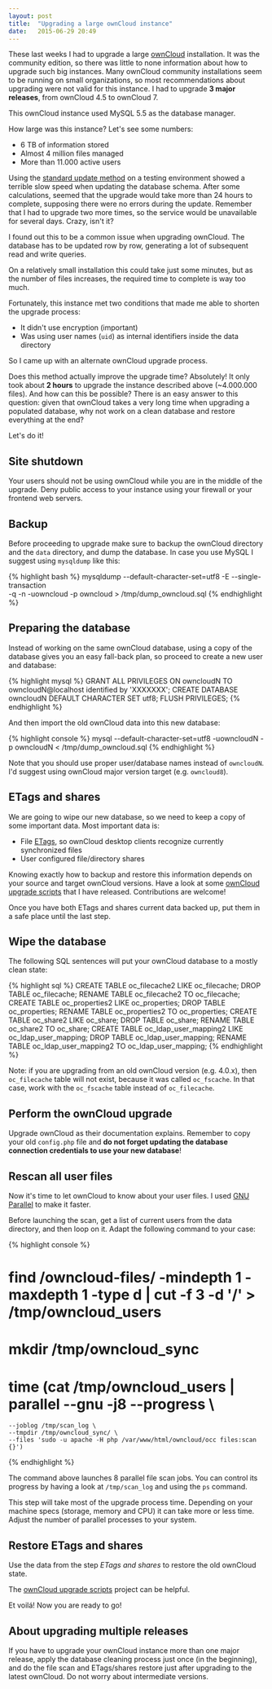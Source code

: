 ```yaml
---
layout: post
title:  "Upgrading a large ownCloud instance"
date:   2015-06-29 20:49
---
```


These last weeks I had to upgrade a large [ownCloud](http://www.owncloud.org)
installation. It was the community edition, so there was little to none
information about how to upgrade such big instances.  Many ownCloud community
installations seem to be running on small organizations, so most recommendations
about upgrading were not valid for this instance. I had to upgrade **3 major
releases**, from ownCloud 4.5 to ownCloud 7.

This ownCloud instance used MySQL 5.5 as the database manager.

How large was this instance? Let's see some numbers:

* 6 TB of information stored
* Almost 4 million files managed
* More than 11.000 active users

Using the [standard update
method](https://doc.owncloud.org/server/5.0/admin_manual/maintenance/update.html)
on a testing environment showed a terrible slow speed when updating the database
schema. After some calculations, seemed that the upgrade would take more than 24
hours to complete, supposing there were no errors during the update. Remember
that I had to upgrade two more times, so the service would be unavailable for
several days. Crazy, isn't it?

I found out this to be a common issue when upgrading ownCloud. The database has
to be updated row by row, generating a lot of subsequent read and write
queries.

On a relatively small installation this could take just some minutes, but as the
number of files increases, the required time to complete is way too much.

Fortunately, this instance met two conditions that made me able to shorten the
upgrade process:

* It didn't use encryption (important)
* Was using user names (``uid``) as internal identifiers inside the
  data directory

So I came up with an alternate ownCloud upgrade process.

Does this method actually improve the upgrade time? Absolutely! It only took
about __2 hours__ to upgrade the instance described above (~4.000.000 files). And
how can this be possible? There is an easy answer to this question: given that
ownCloud takes a very long time when upgrading a populated database, why not work
on a clean database and restore everything at the end?

Let's do it!

Site shutdown
-------------

Your users should not be using ownCloud while you are in the middle of the
upgrade. Deny public access to your instance using your firewall or your frontend
web servers.

Backup
------

Before proceeding to upgrade make sure to backup the ownCloud directory and the
``data`` directory, and dump the database. In case you use MySQL I suggest using
``mysqldump`` like this:

{% highlight bash %}
mysqldump --default-character-set=utf8 -E --single-transaction \
  -q -n -uowncloud -p owncloud > /tmp/dump_owncloud.sql
{% endhighlight %}

Preparing the database
----------------------

Instead of working on the same ownCloud database, using a copy of the  database
gives you an easy fall-back plan, so proceed to create a new user and database:

{% highlight mysql %}
GRANT ALL PRIVILEGES ON owncloudN TO owncloudN@localhost identified by 'XXXXXXX';
CREATE DATABASE owncloudN DEFAULT CHARACTER SET utf8;
FLUSH PRIVILEGES;
{% endhighlight %}

And then import the old ownCloud data into this new database:

{% highlight console %}
mysql --default-character-set=utf8 -uowncloudN -p owncloudN < /tmp/dump_owncloud.sql
{% endhighlight %}

Note that you should use proper user/database names instead of `owncloudN`. I'd
suggest using ownCloud major version target (e.g. `owncloud8`).

ETags and shares
----------------

We are going to wipe our new database, so we need to keep a
copy of some important data. Most important data is:

* File [ETags](https://en.wikipedia.org/wiki/HTTP_ETag), so ownCloud desktop
clients recognize currently synchronized files
* User configured file/directory shares

Knowing exactly how to backup and restore this information depends on your source
and target ownCloud versions. Have a look at some [ownCloud upgrade scripts](https://github.com/adobo/owncloud_upgrade) that I have released. Contributions
are welcome!

Once you have both ETags and shares current data backed up, put them in a safe place
until the last step.

Wipe the database
-----------------

The following SQL sentences will put your ownCloud database to a mostly clean
state:

{% highlight sql %}
CREATE TABLE oc_filecache2 LIKE oc_filecache;
DROP TABLE oc_filecache;
RENAME TABLE oc_filecache2 TO oc_filecache;
CREATE TABLE oc_properties2 LIKE oc_properties;
DROP TABLE oc_properties;
RENAME TABLE oc_properties2 TO oc_properties;
CREATE TABLE oc_share2 LIKE oc_share;
DROP TABLE oc_share;
RENAME TABLE oc_share2 TO oc_share;
CREATE TABLE oc_ldap_user_mapping2 LIKE oc_ldap_user_mapping;
DROP TABLE oc_ldap_user_mapping;
RENAME TABLE oc_ldap_user_mapping2 TO oc_ldap_user_mapping;
{% endhighlight %}

Note: if you are upgrading from an old ownCloud version (e.g. 4.0.x), then `oc_filecache` table will not exist, because it was called `oc_fscache`. In that case, work with the `oc_fscache` table instead of `oc_filecache`.


Perform the ownCloud upgrade
----------------------------

Upgrade ownCloud as their documentation explains. Remember to copy your old `config.php`
file and __do not forget updating the database connection credentials to use your new
database__!

Rescan all user files
---------------------

Now it's time to let ownCloud to know about your user files. I used [GNU Parallel](https://www.gnu.org/software/parallel/) to make it faster.

Before launching the scan, get a list of current users from the data directory,
and then loop on it. Adapt the following command to your case:

{% highlight console %}
# find /owncloud-files/ -mindepth 1 -maxdepth 1 -type d | cut -f 3 -d '/' > /tmp/owncloud_users
# mkdir /tmp/owncloud_sync
# time (cat /tmp/owncloud_users | parallel --gnu -j8 --progress \
    --joblog /tmp/scan_log \
    --tmpdir /tmp/owncloud_sync/ \
    --files 'sudo -u apache -H php /var/www/html/owncloud/occ files:scan {}')
{% endhighlight %}

The command above launches 8 parallel file scan jobs. You can control its progress
by having a look at `/tmp/scan_log` and using the `ps` command.

This step will take most of the upgrade process time. Depending on your machine
specs (storage, memory and CPU) it can take more or less time. Adjust the
number of parallel processes to your system.

Restore ETags and shares
------------------------

Use the data from the step _ETags and shares_ to restore the old ownCloud state.

The [ownCloud upgrade scripts](https://github.com/adobo/owncloud_upgrade) project
can be helpful.

Et voilá! Now you are ready to go!

About upgrading multiple releases
---------------------------------

If you have to upgrade your ownCloud instance more than one major release, apply
the database cleaning process just once (in the beginning), and do the file scan
and ETags/shares restore just after upgrading to the latest ownCloud. Do not
worry about intermediate versions.
